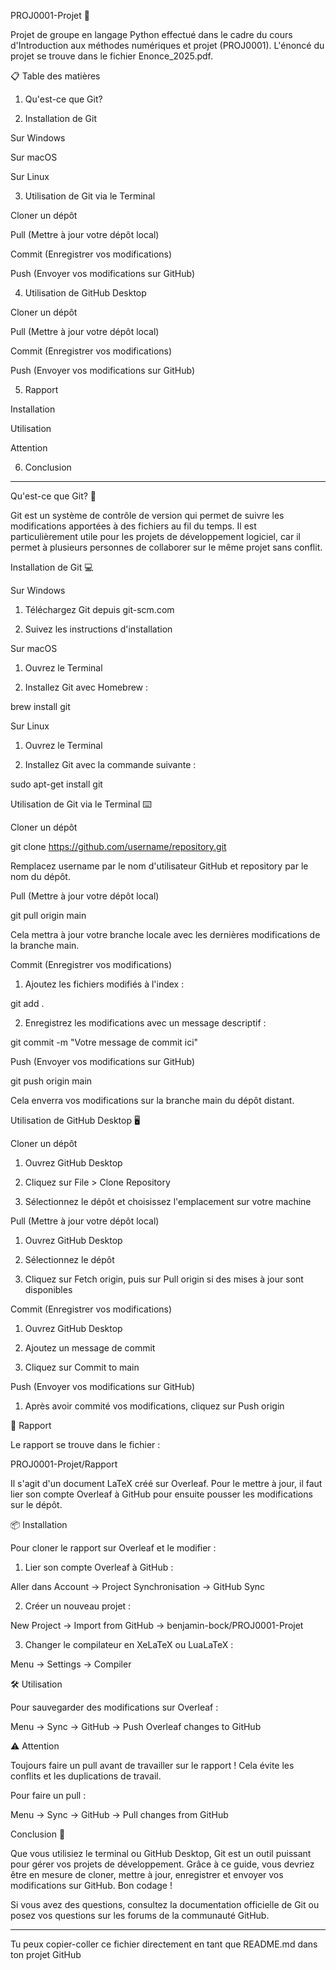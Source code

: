 PROJ0001-Projet 🚀

Projet de groupe en langage Python effectué dans le cadre du cours d'Introduction aux méthodes numériques et projet (PROJ0001).
L'énoncé du projet se trouve dans le fichier Enonce_2025.pdf.

📋 Table des matières

1. Qu'est-ce que Git?


2. Installation de Git

Sur Windows

Sur macOS

Sur Linux



3. Utilisation de Git via le Terminal

Cloner un dépôt

Pull (Mettre à jour votre dépôt local)

Commit (Enregistrer vos modifications)

Push (Envoyer vos modifications sur GitHub)



4. Utilisation de GitHub Desktop

Cloner un dépôt

Pull (Mettre à jour votre dépôt local)

Commit (Enregistrer vos modifications)

Push (Envoyer vos modifications sur GitHub)



5. Rapport

Installation

Utilisation

Attention



6. Conclusion




---

Qu'est-ce que Git? 🤔

Git est un système de contrôle de version qui permet de suivre les modifications apportées à des fichiers au fil du temps. Il est particulièrement utile pour les projets de développement logiciel, car il permet à plusieurs personnes de collaborer sur le même projet sans conflit.

Installation de Git 💻

Sur Windows

1. Téléchargez Git depuis git-scm.com


2. Suivez les instructions d'installation



Sur macOS

1. Ouvrez le Terminal


2. Installez Git avec Homebrew :

brew install git



Sur Linux

1. Ouvrez le Terminal


2. Installez Git avec la commande suivante :

sudo apt-get install git



Utilisation de Git via le Terminal ⌨️

Cloner un dépôt

git clone https://github.com/username/repository.git

Remplacez username par le nom d'utilisateur GitHub et repository par le nom du dépôt.

Pull (Mettre à jour votre dépôt local)

git pull origin main

Cela mettra à jour votre branche locale avec les dernières modifications de la branche main.

Commit (Enregistrer vos modifications)

1. Ajoutez les fichiers modifiés à l'index :

git add .


2. Enregistrez les modifications avec un message descriptif :

git commit -m "Votre message de commit ici"



Push (Envoyer vos modifications sur GitHub)

git push origin main

Cela enverra vos modifications sur la branche main du dépôt distant.

Utilisation de GitHub Desktop 🖥️

Cloner un dépôt

1. Ouvrez GitHub Desktop


2. Cliquez sur File > Clone Repository


3. Sélectionnez le dépôt et choisissez l'emplacement sur votre machine



Pull (Mettre à jour votre dépôt local)

1. Ouvrez GitHub Desktop


2. Sélectionnez le dépôt


3. Cliquez sur Fetch origin, puis sur Pull origin si des mises à jour sont disponibles



Commit (Enregistrer vos modifications)

1. Ouvrez GitHub Desktop


2. Ajoutez un message de commit


3. Cliquez sur Commit to main



Push (Envoyer vos modifications sur GitHub)

1. Après avoir commité vos modifications, cliquez sur Push origin



📝 Rapport

Le rapport se trouve dans le fichier :

PROJ0001-Projet/Rapport

Il s'agit d'un document LaTeX créé sur Overleaf. Pour le mettre à jour, il faut lier son compte Overleaf à GitHub pour ensuite pousser les modifications sur le dépôt.

📦 Installation

Pour cloner le rapport sur Overleaf et le modifier :

1. Lier son compte Overleaf à GitHub :

Aller dans Account -> Project Synchronisation -> GitHub Sync



2. Créer un nouveau projet :

New Project -> Import from GitHub -> benjamin-bock/PROJ0001-Projet



3. Changer le compilateur en XeLaTeX ou LuaLaTeX :

Menu -> Settings -> Compiler




🛠️ Utilisation

Pour sauvegarder des modifications sur Overleaf :

Menu -> Sync -> GitHub -> Push Overleaf changes to GitHub

⚠️ Attention

Toujours faire un pull avant de travailler sur le rapport !
Cela évite les conflits et les duplications de travail.

Pour faire un pull :

Menu -> Sync -> GitHub -> Pull changes from GitHub

Conclusion 🎉

Que vous utilisiez le terminal ou GitHub Desktop, Git est un outil puissant pour gérer vos projets de développement. Grâce à ce guide, vous devriez être en mesure de cloner, mettre à jour, enregistrer et envoyer vos modifications sur GitHub. Bon codage !

Si vous avez des questions, consultez la documentation officielle de Git ou posez vos questions sur les forums de la communauté GitHub.


---

Tu peux copier-coller ce fichier directement en tant que README.md dans ton projet GitHub

